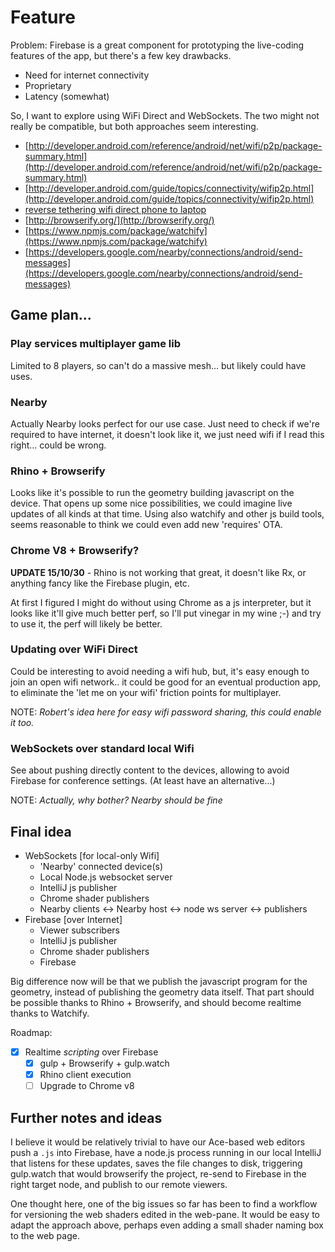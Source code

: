 # Feature

Problem: Firebase is a great component for prototyping the live-coding features of the app, but there's a few key drawbacks.

- Need for internet connectivity
- Proprietary
- Latency (somewhat)

So, I want to explore using WiFi Direct and WebSockets. The two might not really be compatible, but both approaches seem interesting.

- [http://developer.android.com/reference/android/net/wifi/p2p/package-summary.html](http://developer.android.com/reference/android/net/wifi/p2p/package-summary.html)
- [http://developer.android.com/guide/topics/connectivity/wifip2p.html](http://developer.android.com/guide/topics/connectivity/wifip2p.html)
- [reverse tethering wifi direct phone to laptop](http://androidforums.com/threads/howto-wifi-direct-use-your-laptop-desktop-as-a-softap-for-android-reverse-tethering.552970/)
- [http://browserify.org/](http://browserify.org/)
- [https://www.npmjs.com/package/watchify](https://www.npmjs.com/package/watchify)
- [https://developers.google.com/nearby/connections/android/send-messages](https://developers.google.com/nearby/connections/android/send-messages)

## Game plan...

### Play services multiplayer game lib
Limited to 8 players, so can't do a massive mesh... but likely could have uses.

### Nearby
Actually Nearby looks perfect for our use case. Just need to check if we're required to have internet, it doesn't look like it, we just need wifi if I read this right... could be wrong.

### Rhino + Browserify 
Looks like it's possible to run the geometry building javascript on the device. That opens up some nice possibilities, we could imagine live updates of all kinds at that time. Using also watchify and other js build tools, seems reasonable to think we could even add new 'requires' OTA. 

### Chrome V8 + Browserify?
**UPDATE 15/10/30** - Rhino is not working that great, it doesn't like Rx, or anything fancy like the Firebase plugin, etc. 

At first I figured I might do without using Chrome as a js interpreter, but it looks like it'll give much better perf, so I'll put vinegar in my wine ;-) and try to use it, the perf will likely be better.

### Updating over WiFi Direct
Could be interesting to avoid needing a wifi hub, but, it's easy enough to join an open wifi network.. it could be good for an eventual production app, to eliminate the 'let me on your wifi' friction points for multiplayer.

NOTE: *Robert's idea here for easy wifi password sharing, this could enable it too.*

### WebSockets over standard local Wifi
See about pushing directly content to the devices, allowing to avoid Firebase for conference settings. (At least have an alternative...)

NOTE:  *Actually, why bother? Nearby should be fine*


## Final idea

- WebSockets [for local-only Wifi]
	- 'Nearby' connected device(s)
	- Local Node.js websocket server 
	- IntelliJ js publisher
	- Chrome shader publishers
	- Nearby clients <-> Nearby host <-> node ws server <-> publishers
- Firebase [over Internet] 
	- Viewer subscribers
	- IntelliJ js publisher
	- Chrome shader publishers
	- Firebase

Big difference now will be that we publish the javascript program for the geometry, instead of publishing the geometry data itself. That part should be possible thanks to Rhino + Browserify, and should become realtime thanks to Watchify.

Roadmap: 

- [x] Realtime *scripting* over Firebase
	- [x] gulp + Browserify + gulp.watch
	- [x] Rhino client execution
	- [ ] Upgrade to Chrome v8

## Further notes and ideas

I believe it would be relatively trivial to have our Ace-based web editors push a `.js` into Firebase, have a node.js process running in our local IntelliJ that listens for these updates, saves the file changes to disk, triggering gulp.watch that would browserify the project, re-send to Firebase in the right target node, and publish to our remote viewers.

One thought here, one of the big issues so far has been to find a workflow for versioning the web shaders edited in the web-pane. It would be easy to adapt the approach above, perhaps even adding a small shader naming box to the web page.



